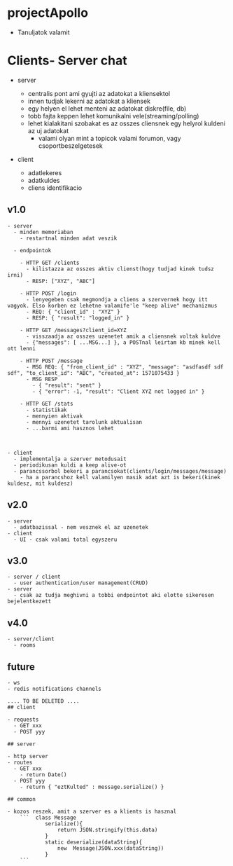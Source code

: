 # projectApollo

- Tanuljatok valamit

# Clients- Server chat
- server
  - centralis pont ami gyujti az adatokat a kliensektol
  - innen tudjak lekerni az adatokat a kliensek
  - egy helyen el lehet menteni az adatokat diskre(file, db)
  - tobb fajta keppen lehet komunikalni vele(streaming/polling)
  - lehet kialakitani szobakat es az osszes cliensnek egy helyrol kuldeni az uj adatokat
    - valami olyan mint a topicok valami forumon, vagy csoportbeszelgetesek

- client
  - adatlekeres
  - adatkuldes
  - cliens identifikacio
  
  
## v1.0
    - server
      - minden memoriaban
        - restartnal minden adat veszik

      - endpointok

        - HTTP GET /clients
          - kilistazza az osszes aktiv clienst(hogy tudjad kinek tudsz irni)
          - RESP: ["XYZ", "ABC"]

        - HTTP POST /login
          - lenyegeben csak megmondja a cliens a szervernek hogy itt vagyok. Elso korben ez lehetne valamife'le "keep alive" mechanizmus
          - REQ: { "client_id" : "XYZ" }
          - RESP: { "result": "logged_in" }

        - HTTP GET /messages?client_id=XYZ
          - visszaadja az osszes uzenetet amik a cliensnek voltak kuldve
          - {"messages": [ ...MSG...] }, a POSTnal leirtam kb minek kell ott lenni

        - HTTP POST /message
          - MSG REQ: { "from_client_id" : "XYZ", "message": "asdfasdf sdf sdf", "to_client_id": "ABC", "created_at": 1571075433 }
          - MSG RESP
            - { "result": "sent" }
            - { "error": -1, "result": "Client XYZ not logged in" }

        - HTTP GET /stats
          - statistikak
          - mennyien aktivak
          - mennyi uzenetet tarolunk aktualisan
          - ...barmi ami hasznos lehet



    - client
      - implementalja a szerver metodusait
      - periodikusan kuldi a keep alive-ot
      - parancssorbol bekeri a parancsokat(clients/login/messages/message)
        - ha a parancshoz kell valamilyen masik adat azt is bekeri(kinek kuldesz, mit kuldesz)

## v2.0
    - server
      - adatbazissal - nem vesznek el az uzenetek
    - client
      - UI - csak valami total egyszeru

## v3.0
    - server / client
      - user authentication/user management(CRUD)
    - server
      - csak az tudja meghivni a tobbi endpointot aki elotte sikeresen bejelentkezett
## v4.0
    - server/client
      - rooms

## future 
    - ws
    - redis notifications channels





```
.... TO BE DELETED ....
## client

- requests
  - GET xxx
  - POST yyy

## server

- http server
- routes
  - GET xxx 
    - return Date()
  - POST yyy
    - return { "eztKulted" : message.serialize() }

## common

- kozos reszek, amit a szerver es a klients is hasznal
    ```  class Message
            serialize(){
                return JSON.stringify(this.data)
            }
            static deserialize(dataString){
                new  Message(JSON.xxx(dataString))
            }
    ```
```